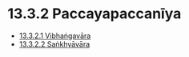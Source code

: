 # 13.3.2 Paccayapaccanīya

* [13.3.2.1 Vibhaṅgavāra](13.3.2/13.3.2.1.md)
* [13.3.2.2 Saṅkhyāvāra](13.3.2/13.3.2.2.md)
